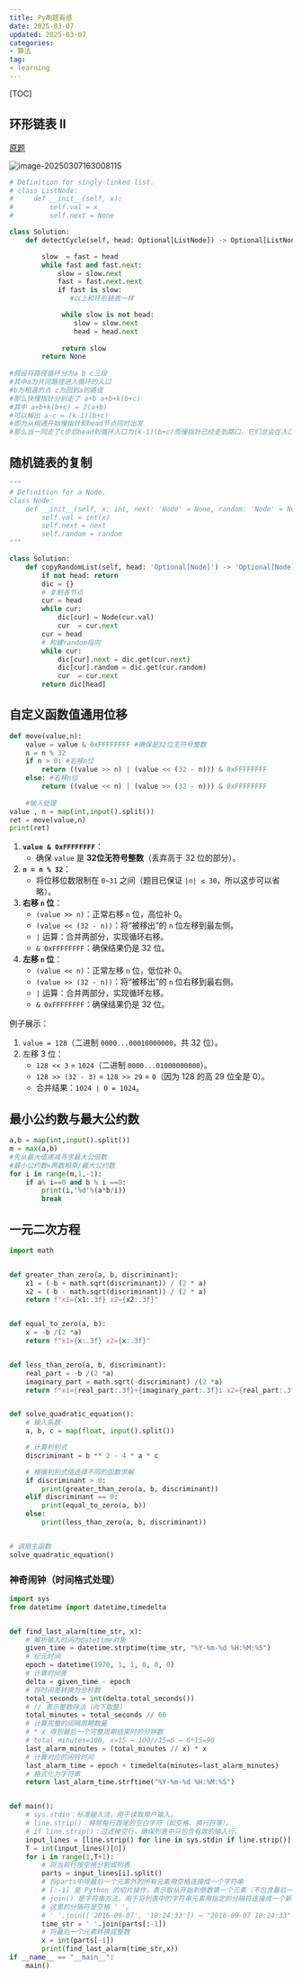 ```yaml
---
title: Py刷题有感       
date: 2025-03-07
updated: 2025-03-07
categories: 
- 算法
tag:
- learning
---
```


<!-- toc -->

[TOC]

## 环形链表 II

[原题](https://leetcode.cn/problems/linked-list-cycle-ii/)

![image-20250307163008115](https://s2.loli.net/2025/03/07/zsu6VMSp7HYlcnQ.png)

```python
# Definition for singly-linked list.
# class ListNode:
#     def __init__(self, x):
#         self.val = x
#         self.next = None

class Solution:
    def detectCycle(self, head: Optional[ListNode]) -> Optional[ListNode]:

        slow  = fast = head
        while fast and fast.next:
            slow = slow.next
            fast = fast.next.next
            if fast is slow:
               #以上和环形链表一样

             while slow is not head:
                slow = slow.next
                head = head.next
                
             return slow
        return None
            
#假设将路径循环分为a b c三段
#其中a为共同路径进入循环的入口
#b为相遇的点 c为回到a的路径
#那么快慢指针分别走了 a+b a+b+k(b+c)
#其中 a+b+k(b+c) = 2(a+b)
#可以解出 a-c = (k-1)(b+c)
#即为从相遇开始慢指针和head节点同时出发
#那么当一同走了c步后head到循环入口为(k-1)(b+c)而慢指针已经走到路口，它们总会在入口相遇
```

## 随机链表的复制

```python
"""
# Definition for a Node.
class Node:
    def __init__(self, x: int, next: 'Node' = None, random: 'Node' = None):
        self.val = int(x)
        self.next = next
        self.random = random
"""

class Solution:
    def copyRandomList(self, head: 'Optional[Node]') -> 'Optional[Node]':
        if not head: return
        dic = {}
        # 复制各节点
        cur = head
        while cur:
            dic[cur] = Node(cur.val)
            cur  = cur.next
        cur = head
        # 构建random指向
        while cur:
            dic[cur].next = dic.get(cur.next)
            dic[cur].random = dic.get(cur.random)
            cur  = cur.next
        return dic[head]

```



## 自定义函数值通用位移



```python
def move(value,n):
    value = value & 0xFFFFFFFF #确保是32位无符号整数
    n = n % 32
    if n > 0: #右移n位
        return ((value >> n) | (value << (32 - n))) & 0xFFFFFFFF
    else: #右移n位
        return ((value << n) | (value >> (32 - n))) & 0xFFFFFFFF
    
    #输入处理
value , n = map(int,input().split())
ret = move(value,n)
print(ret)
```

1. **`value & 0xFFFFFFFF`**：
   - 确保 `value` 是 **32位无符号整数**（丢弃高于 32 位的部分）。
2. **`n = n % 32`**：
   - 将位移位数限制在 `0~31` 之间（题目已保证 `|n| ≤ 30`，所以这步可以省略）。
3. **右移 `n` 位**：
   - `(value >> n)`：正常右移 `n` 位，高位补 0。
   - `(value << (32 - n))`：将“被移出”的 `n` 位左移到最左侧。
   - `|` 运算：合并两部分，实现循环右移。
   - `& 0xFFFFFFFF`：确保结果仍是 32 位。
4. **左移 `n` 位**：
   - `(value << n)`：正常左移 `n` 位，低位补 0。
   - `(value >> (32 - n))`：将“被移出”的 `n` 位右移到最右侧。
   - `|` 运算：合并两部分，实现循环左移。
   - `& 0xFFFFFFFF`：确保结果仍是 32 位。

例子展示：

1. `value = 128`（二进制 `0000...00010000000`，共 32 位）。
2. 左移 3 位：
   - `128 << 3` = `1024`（二进制 `0000...01000000000`）。
   - `128 >> (32 - 3)` = `128 >> 29` = `0`（因为 128 的高 29 位全是 0）。
   - 合并结果：`1024 | 0 = 1024`。

## 最小公约数与最大公约数

```python
a,b = map(int,input().split())
m = max(a,b)
#先从最大值递减寻求最大公倍数
#最小公约数=两数相乘/最大公约数
for i in range(m,1,-1):
    if a% i==0 and b % i ==0:
        print(i,'%d'%(a*b/i))
        break
```

## 一元二次方程

```python
import math


def greater_than_zero(a, b, discriminant):
    x1 = (-b + math.sqrt(discriminant)) / (2 * a)
    x2 = (-b - math.sqrt(discriminant)) / (2 * a)
    return f"x1={x1:.3f} x2={x2:.3f}"


def equal_to_zero(a, b):
    x = -b /(2 *a)
    return f"x1={x:.3f} x2={x:.3f}"


def less_than_zero(a, b, discriminant):
    real_part = -b /(2 *a)
    imaginary_part = math.sqrt(-discriminant) /(2 *a)
    return f"x1={real_part:.3f}+{imaginary_part:.3f}i x2={real_part:.3f}-{imaginary_part:.3f}i"


def solve_quadratic_equation():
    # 输入系数
    a, b, c = map(float, input().split())

    # 计算判别式
    discriminant = b ** 2 - 4 * a * c

    # 根据判别式值选择不同的函数求解
    if discriminant > 0:
        print(greater_than_zero(a, b, discriminant))
    elif discriminant == 0:
        print(equal_to_zero(a, b))
    else:
        print(less_than_zero(a, b, discriminant))


# 调用主函数
solve_quadratic_equation()

```

### 神奇闹钟（时间格式处理）

```python
import sys
from datetime import datetime,timedelta


def find_last_alarm(time_str, x):
    # 解析输入时间为datetime对象
    given_time = datetime.strptime(time_str, "%Y-%m-%d %H:%M:%S")
    # 纪元时间
    epoch = datetime(1970, 1, 1, 0, 0, 0)
    # 计算时间差
    delta = given_time - epoch
    # 将时间差转换为总秒数
    total_seconds = int(delta.total_seconds())
    # // 表示整数除法（向下取整）
    total_minutes = total_seconds // 60
    # 计算完整的间隔周期数量
    # * x 得到最后一个完整周期结束时的分钟数
    # total_minutes=100, x=15 → 100//15=6 → 6*15=90
    last_alarm_minutes = (total_minutes // x) * x
    # 计算对应的闹铃时间
    last_alarm_time = epoch + timedelta(minutes=last_alarm_minutes)
    # 格式化为字符串
    return last_alarm_time.strftime("%Y-%m-%d %H:%M:%S")


def main():
    # sys.stdin：标准输入流，用于读取用户输入。
    # line.strip()：移除每行首尾的空白字符（如空格、换行符等）。
    # if line.strip()：过滤掉空行，确保列表中只包含有效的输入行。
    input_lines = [line.strip() for line in sys.stdin if line.strip()]
    T = int(input_lines()[0])
    for i in range(1,T+1):
        # 将当前行按空格分割成列表
        parts = input_lines[i].split()
        # 将parts中除最后一个元素外的所有元素用空格连接成一个字符串
        # [:-1] 是 Python 的切片操作，表示取从开始到倒数第一个元素（不包含最后一个元素）。
        # join() 是字符串方法，用于将列表中的字符串元素用指定的分隔符连接成一个新字符串。
        # 这里的分隔符是空格 ' '。
        # ' '.join(['2016-09-07', '18:24:33']) → "2016-09-07 18:24:33"
        time_str = ' '.join(parts[:-1])
        # 将最后一个元素转换成整数
        x = int(parts[-1])
        print(find_last_alarm(time_str,x))
if __name__ == "__main__":
    main()
```

